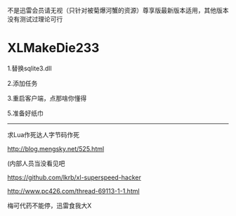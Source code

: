 不是迅雷会员请无视（只针对被菊爆河蟹的资源）尊享版最新版本适用，其他版本没有测试过理论可行

XLMakeDie233
===========

1.替换sqlite3.dll

2.添加任务

3.重启客户端，点那啥你懂得

5.准备好纸巾




------

求Lua作死达人字节码作死

http://blog.mengsky.net/525.html

(内部人员当没看见吧

https://github.com/lkrb/xl-superspeed-hacker

http://www.pc426.com/thread-69113-1-1.html




梅可代药不能停，迅雷食我大X
